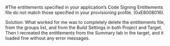#The entitlements specified in your application’s Code Signing Entitlements file do not match those specified in your provisioning profile. (0xE8008016).

Solution:
What worked for me was to completely delete the entitlements file, from the groups list, and from the Build Settings in both Project and Target. Then I recreated the entitlements from the Summary tab in the target, and it loaded fine without any error messages.